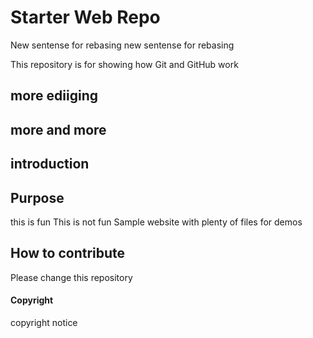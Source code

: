 # Starter Web Repo
New sentense for rebasing
new sentense for rebasing

This repository is for showing how Git and GitHub work
## more ediiging
## more and more
## introduction

## Purpose

this is fun
This is not fun
Sample website with plenty of files for demos

## How to contribute
Please change this repository
#### Copyright
copyright notice
